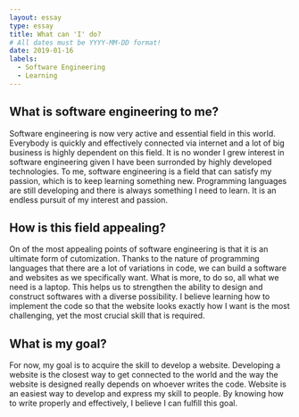 ```yaml
---
layout: essay
type: essay
title: What can 'I' do?
# All dates must be YYYY-MM-DD format!
date: 2019-01-16
labels:
  - Software Engineering
  - Learning
---
```


## What is software engineering to me?
Software engineering is now very active and essential field in this world. Everybody is quickly and effectively connected via internet and a lot of big business is highly dependent on this field. It is no wonder I grew interest in software engineering given I have been surronded by highly developed technologies. To me, software engineering is a field that can satisfy my passion, which is to keep learning something new. Programming languages are still developing and there is always something I need to learn. It is an endless pursuit of my interest and passion.

## How is this field appealing?
On of the most appealing points of software engineering is that it is an ultimate form of cutomization. Thanks to the nature of programming languages that there are a lot of variations in code, we can build a software and websites as we specifically want. What is more, to do so, all what we need is a laptop. This helps us to strengthen the ability to design and construct softwares with a diverse possibility. I believe learning how to implement the code so that the website looks exactly how I want is the most challenging, yet the most crucial skill that is required.

## What is my goal?
For now, my goal is to acquire the skill to develop a website. Developing a website is the closest way to get connected to the world and the way the website is designed really depends on whoever writes the code. Website is an easiest way to develop and express my skill to people. By knowing how to write properly and effectively, I believe I can fulfill this goal.

